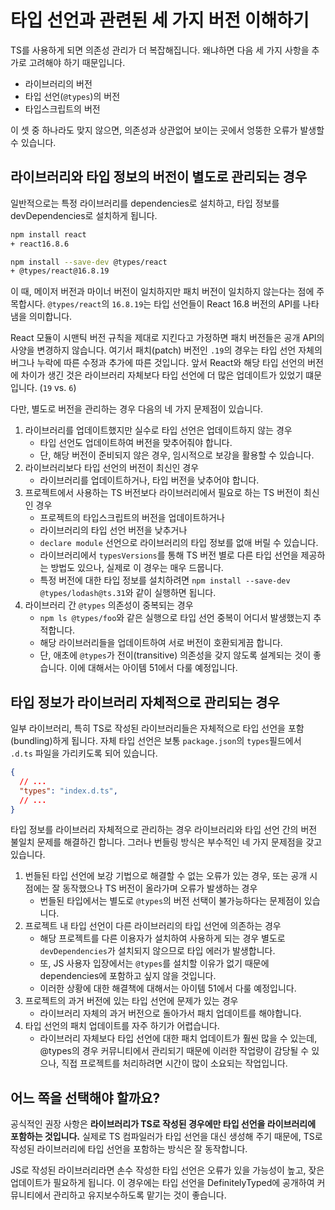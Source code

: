 # 타입 선언과 관련된 세 가지 버전 이해하기

TS를 사용하게 되면 의존성 관리가 더 복잡해집니다. 왜냐하면 다음 세 가지 사항을 추가로 고려해야 하기 때문입니다.

- 라이브러리의 버전
- 타입 선언(`@types`)의 버전
- 타입스크립트의 버전

이 셋 중 하나라도 맞지 않으면, 의존성과 상관없어 보이는 곳에서 엉뚱한 오류가 발생할 수 있습니다.

## 라이브러리와 타입 정보의 버전이 별도로 관리되는 경우

일반적으로는 특정 라이브러리를 dependencies로 설치하고, 타입 정보를 devDependencies로 설치하게 됩니다.

```zsh
npm install react
+ react16.8.6

npm install --save-dev @types/react
+ @types/react@16.8.19
```

이 때, 메이저 버전과 마이너 버전이 일치하지만 패치 버전이 일치하지 않는다는 점에 주목합시다.
`@types/react`의 `16.8.19`는 타입 선언들이 React 16.8 버전의 API를 나타냄을 의미합니다.

React 모듈이 시맨틱 버전 규칙을 제대로 지킨다고 가정하면 패치 버전들은 공개 API의 사양을 변경하지 않습니다.
여기서 패치(patch) 버전인 `.19`의 경우는 타입 선언 자체의 버그나 누락에 따른 수정과 추가에 따른 것입니다.
앞서 React와 해당 타입 선언의 버전에 차이가 생긴 것은 라이브러리 자체보다 타입 선언에 더 많은 업데이트가 있었기 떄문입니다. (`19` vs. `6`)

다만, 별도로 버전을 관리하는 경우 다음의 네 가지 문제점이 있습니다.

1. 라이브러리를 업데이트했지만 실수로 타입 선언은 업데이트하지 않는 경우
   - 타입 선언도 업데이트하여 버전을 맞추어줘야 합니다. 
   - 단, 해당 버전이 준비되지 않은 경우, 임시적으로 보강을 활용할 수 있습니다.
2. 라이브러리보다 타입 선언의 버전이 최신인 경우
   - 라이브러리를 업데이트하거나, 타입 버전을 낮추어야 합니다.
3. 프로젝트에서 사용하는 TS 버전보다 라이브러리에서 필요로 하는 TS 버전이 최신인 경우
   - 프로젝트의 타입스크립트의 버전을 업데이트하거나
   - 라이브러리의 타입 선언 버전을 낮추거나
   - `declare module` 선언으로 라이브러리의 타입 정보를 없애 버릴 수 있습니다.
   - 라이브러리에서 `typesVersions`를 통해 TS 버전 별로 다른 타입 선언을 제공하는 방법도 있으나, 실제로 이 경우는 매우 드뭅니다.
   - 특정 버전에 대한 타입 정보를 설치하려면 `npm install --save-dev @types/lodash@ts.31`와 같이 실행하면 됩니다.
4. 라이브러리 간 `@types` 의존성이 중복되는 경우
   - `npm ls @types/foo`와 같은 실행으로 타입 선언 중복이 어디서 발생했는지 추적합니다.
   - 해당 라이브러리들을 업데이트하여 서로 버전이 호환되게끔 합니다.
   - 단, 애초에 `@types`가 전이(transitive) 의존성을 갖지 않도록 설계되는 것이 좋습니다. 이에 대해서는 아이템 51에서 다룰 예정입니다.

## 타입 정보가 라이브러리 자체적으로 관리되는 경우

일부 라이브러리, 특히 TS로 작성된 라이브러리들은 자체적으로 타입 선언을 포함(bundling)하게 됩니다.
자체 타입 선언은 보통 `package.json`의 `types`필드에서 `.d.ts` 파일을 가리키도록 되어 있습니다.

```json
{
  // ...
  "types": "index.d.ts",
  // ...
}
```

타입 정보를 라이브러리 자체적으로 관리하는 경우 라이브러리와 타입 선언 간의 버전 불일치 문제를 해결하긴 합니다.
그러나 번들링 방식은 부수적인 네 가지 문제점을 갖고 있습니다.

1. 번들된 타입 선언에 보강 기법으로 해결할 수 없는 오류가 있는 경우, 또는 공개 시점에는 잘 동작했으나 TS 버전이 올라가며 오류가 발생하는 경우
   - 번들된 타입에서는 별도로 `@types`의 버전 선택이 불가능하다는 문제점이 있습니다.
2. 프로젝트 내 타입 선언이 다른 라이브러리의 타입 선언에 의존하는 경우
   - 해당 프로젝트를 다른 이용자가 설치하여 사용하게 되는 경우 별도로 `devDependencies`가 설치되지 않으므로 타입 에러가 발생합니다.
   - 또, JS 사용자 입장에서는 `@types`를 설치할 이유가 없기 때문에 dependencies에 포함하고 싶지 않을 것입니다.
   - 이러한 상황에 대한 해결책에 대해서는 아이템 51에서 다룰 예정입니다.
3. 프로젝트의 과거 버전에 있는 타입 선언에 문제가 있는 경우
   - 라이브러리 자체의 과거 버전으로 돌아가서 패치 업데이트를 해야합니다.
4. 타입 선언의 패치 업데이트를 자주 하기가 어렵습니다.
   - 라이브러리 자체보다 타입 선언에 대한 패치 업데이트가 훨씬 많을 수 있는데, @types의 경우 커뮤니티에서 관리되기 때문에 이러한 작업량이 감당될 수 있으나, 직접 프로젝트를 처리하려면 시간이 많이 소요되는 작업입니다.

## 어느 쪽을 선택해야 할까요?

공식적인 권장 사항은 **라이브러리가 TS로 작성된 경우에만 타입 선언을 라이브러리에 포함하는 것입니다.**
실제로 TS 컴파일러가 타입 선언을 대신 생성해 주기 때문에, TS로 작성된 라이브러리에 타입 선언을 포함하는 방식은 잘 동작합니다.

JS로 작성된 라이브러리라면 손수 작성한 타입 선언은 오류가 있을 가능성이 높고, 잦은 업데이트가 필요하게 됩니다.
이 경우에는 타입 선언을 DefinitelyTyped에 공개하여 커뮤니티에서 관리하고 유지보수하도록 맡기는 것이 좋습니다.
